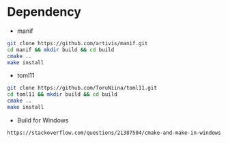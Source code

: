 # Dependency
* manif
```bash
git clone https://github.com/artivis/manif.git
cd manif && mkdir build && cd build
cmake ..
make install
```
* toml11
```bash
git clone https://github.com/ToruNiina/toml11.git
cd toml11 && mkdir build && cd build
cmake ..
make install
```

* Build for Windows
```bash
https://stackoverflow.com/questions/21387504/cmake-and-make-in-windows
```